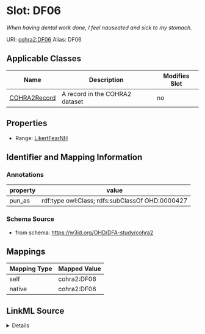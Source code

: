 

# Slot: DF06 


_When having dental work done, I feel nauseated and sick to my stomach._





URI: [cohra2:DF06](https://w3id.org/OHD/DFA-study/cohra2/DF06)
Alias: DF06

<!-- no inheritance hierarchy -->





## Applicable Classes

| Name | Description | Modifies Slot |
| --- | --- | --- |
| [COHRA2Record](COHRA2Record.md) | A record in the COHRA2 dataset |  no  |







## Properties

* Range: [LikertFearNH](LikertFearNH.md)





## Identifier and Mapping Information





### Annotations

| property | value |
| --- | --- |
| pun_as | rdf:type owl:Class; rdfs:subClassOf OHD:0000427 |




### Schema Source


* from schema: https://w3id.org/OHD/DFA-study/cohra2




## Mappings

| Mapping Type | Mapped Value |
| ---  | ---  |
| self | cohra2:DF06 |
| native | cohra2:DF06 |




## LinkML Source

<details>
```yaml
name: DF06
annotations:
  pun_as:
    tag: pun_as
    value: rdf:type owl:Class; rdfs:subClassOf OHD:0000427
description: When having dental work done, I feel nauseated and sick to my stomach.
from_schema: https://w3id.org/OHD/DFA-study/cohra2
rank: 1000
alias: DF06
domain_of:
- COHRA2Record
range: LikertFearNH

```
</details>